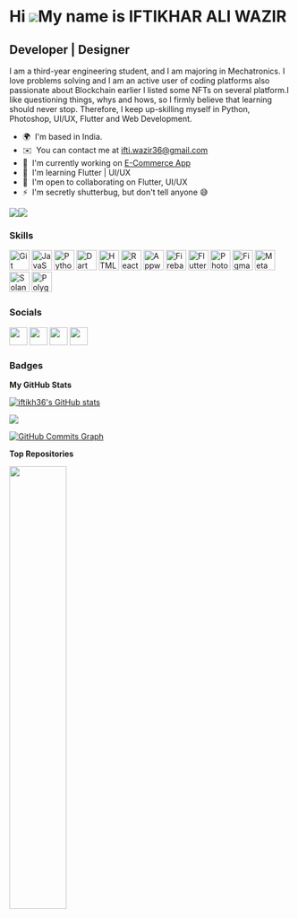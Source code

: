 Hi ![](https://user-images.githubusercontent.com/18350557/176309783-0785949b-9127-417c-8b55-ab5a4333674e.gif)My name is IFTIKHAR ALI WAZIR
==========================================================================================================================================

Developer | Designer
--------------------

I am a third-year engineering student, and I am majoring in Mechatronics. I love problems solving and I am an active user of coding platforms also passionate about Blockchain earlier I listed some NFTs on several platform.I like questioning things, whys and hows, so I firmly believe that learning should never stop. Therefore, I keep up-skilling myself in Python, Photoshop, UI/UX, Flutter and Web Development.

* 🌍  I'm based in India.
* ✉️  You can contact me at [ifti.wazir36@gmail.com](mailto:ifti.wazir36@gmail.com)
* 🚀  I'm currently working on [E-Commerce App](http://https://github.com/iftikh36/Ecommerce_APP)
* 🧠  I'm learning Flutter | UI/UX
* 🤝  I'm open to collaborating on Flutter, UI/UX
* ⚡  I'm secretly shutterbug, but don't tell anyone 😅

<a href="https://www.github.com/iftikh36" target="_blank" rel="noreferrer"><img
src="https://img.shields.io/github/followers/iftikh36?logo=github&style=for-the-badge&color=22c55e&labelColor=ffffff" /></a><a href="https://www.twitter.com/iftikh36" target="_blank" rel="noreferrer"><img
src="https://img.shields.io/twitter/follow/iftikh36?logo=twitter&style=for-the-badge&color=22c55e&labelColor=ffffff"
/></a>

### Skills


<p align="left">
<a href="https://git-scm.com/" target="_blank" rel="noreferrer"><img src="https://raw.githubusercontent.com/danielcranney/readme-generator/main/public/icons/skills/git-colored.svg" width="36" height="36" alt="Git" /></a>
<a href="https://developer.mozilla.org/en-US/docs/Web/JavaScript" target="_blank" rel="noreferrer"><img src="https://raw.githubusercontent.com/danielcranney/readme-generator/main/public/icons/skills/javascript-colored.svg" width="36" height="36" alt="JavaScript" /></a>
<a href="https://www.python.org/" target="_blank" rel="noreferrer"><img src="https://raw.githubusercontent.com/danielcranney/readme-generator/main/public/icons/skills/python-colored.svg" width="36" height="36" alt="Python" /></a>
<a href="https://dart.dev/" target="_blank" rel="noreferrer"><img src="https://raw.githubusercontent.com/danielcranney/readme-generator/main/public/icons/skills/dart-colored.svg" width="36" height="36" alt="Dart" /></a>
<a href="https://developer.mozilla.org/en-US/docs/Glossary/HTML5" target="_blank" rel="noreferrer"><img src="https://raw.githubusercontent.com/danielcranney/readme-generator/main/public/icons/skills/html5-colored.svg" width="36" height="36" alt="HTML5" /></a>
<a href="https://reactjs.org/" target="_blank" rel="noreferrer"><img src="https://raw.githubusercontent.com/danielcranney/readme-generator/main/public/icons/skills/react-colored.svg" width="36" height="36" alt="React" /></a>
<a href="https://appwrite.io/" target="_blank" rel="noreferrer"><img src="https://raw.githubusercontent.com/danielcranney/readme-generator/main/public/icons/skills/appwrite-colored-dark.svg" width="36" height="36" alt="Appwrite" /></a>
<a href="https://firebase.google.com/" target="_blank" rel="noreferrer"><img src="https://raw.githubusercontent.com/danielcranney/readme-generator/main/public/icons/skills/firebase-colored.svg" width="36" height="36" alt="Firebase" /></a>
<a href="https://flutter.dev/" target="_blank" rel="noreferrer"><img src="https://raw.githubusercontent.com/danielcranney/readme-generator/main/public/icons/skills/flutter-colored.svg" width="36" height="36" alt="Flutter" /></a>
<a href="https://www.adobe.com/uk/products/photoshop.html" target="_blank" rel="noreferrer"><img src="https://raw.githubusercontent.com/danielcranney/readme-generator/main/public/icons/skills/photoshop-colored-dark.svg" width="36" height="36" alt="Photoshop" /></a>
<a href="https://www.figma.com/" target="_blank" rel="noreferrer"><img src="https://raw.githubusercontent.com/danielcranney/readme-generator/main/public/icons/skills/figma-colored.svg" width="36" height="36" alt="Figma" /></a>
<a href="https://metamask.io/" target="_blank" rel="noreferrer"><img src="https://raw.githubusercontent.com/danielcranney/readme-generator/main/public/icons/skills/metamask-colored.svg" width="36" height="36" alt="MetaMask" /></a>
<a href="https://solana.com/" target="_blank" rel="noreferrer"><img src="https://raw.githubusercontent.com/danielcranney/readme-generator/main/public/icons/skills/solana-colored.svg" width="36" height="36" alt="Solana" /></a>
<a href="https://polygon.technology/" target="_blank" rel="noreferrer"><img src="https://raw.githubusercontent.com/danielcranney/readme-generator/main/public/icons/skills/polygon-colored.svg" width="36" height="36" alt="Polygon" /></a>
</p>


### Socials

<p align="left"> <a href="https://www.github.com/iftikh36" target="_blank" rel="noreferrer"><img src="https://raw.githubusercontent.com/danielcranney/readme-generator/main/public/icons/socials/github-dark.svg" width="32" height="32" /></a> <a href="https://www.linkedin.com/in/iftikh36/" target="_blank" rel="noreferrer"><img src="https://raw.githubusercontent.com/danielcranney/readme-generator/main/public/icons/socials/linkedin.svg" width="32" height="32" /></a> <a href="http://www.medium.com/iftikh36" target="_blank" rel="noreferrer"><img src="https://raw.githubusercontent.com/danielcranney/readme-generator/main/public/icons/socials/medium-dark.svg" width="32" height="32" /></a> <a href="https://www.twitter.com/iftikh36" target="_blank" rel="noreferrer"><img src="https://raw.githubusercontent.com/danielcranney/readme-generator/main/public/icons/socials/twitter.svg" width="32" height="32" /></a></p>

### Badges

<b>My GitHub Stats</b>

<a href="http://www.github.com/iftikh36"><img src="https://github-readme-stats.vercel.app/api?username=iftikh36&show_icons=true&hide=&title_color=f97316&text_color=000000&icon_color=22c55e&bg_color=ffffff&hide_border=true&show_icons=true" alt="iftikh36's GitHub stats" /></a>

<a href="http://www.github.com/iftikh36"><img src="https://github-readme-streak-stats.herokuapp.com/?user=iftikh36&stroke=000000&background=ffffff&ring=f97316&fire=f97316&currStreakNum=000000&currStreakLabel=f97316&sideNums=000000&sideLabels=000000&dates=000000&hide_border=true" /></a>

<a href="http://www.github.com/iftikh36"><img src="https://github-readme-activity-graph.cyclic.app/graph?username=iftikh36&bg_color=ffffff&color=000000&line=22c55e&point=000000&area_color=ffffff&area=true&hide_border=true&custom_title=GitHub%20Commits%20Graph" alt="GitHub Commits Graph" /></a>

<b>Top Repositories</b>

<div width="100%" align="center"><a href="https://github.com/iftikh36/Ecommerce_APP" align="left"><img align="left" width="45%" src="https://github-readme-stats.vercel.app/api/pin/?username=iftikh36&repo=Ecommerce_APP&title_color=f97316&text_color=000000&icon_color=22c55e&bg_color=ffffff&hide_border=true&locale=en" /></a></div><br /><br /><br /><br /><br /><br /><br />
